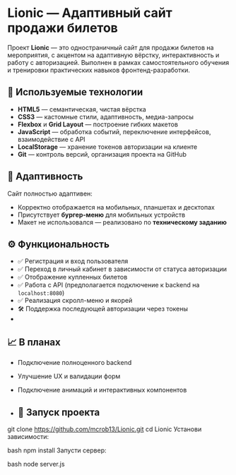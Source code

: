 # Lionic — Адаптивный сайт продажи билетов

Проект **Lionic** — это одностраничный сайт для продажи билетов на мероприятия, с акцентом на адаптивную вёрстку, интерактивность и работу с авторизацией. Выполнен в рамках самостоятельного обучения и тренировки практических навыков фронтенд-разработки.

## 🔧 Используемые технологии

- **HTML5** — семантическая, чистая вёрстка
- **CSS3** — кастомные стили, адаптивность, медиа-запросы
- **Flexbox** и **Grid Layout** — построение гибких макетов
- **JavaScript** — обработка событий, переключение интерфейсов, взаимодействие с API
- **LocalStorage** — хранение токенов авторизации на клиенте
- **Git** — контроль версий, организация проекта на GitHub

## 📱 Адаптивность

Сайт полностью адаптивен:
- Корректно отображается на мобильных, планшетах и десктопах
- Присутствует **бургер-меню** для мобильных устройств
- Макет не использовался — реализовано по **техническому заданию**

## ⚙️ Функциональность

- ✅ Регистрация и вход пользователя
- ✅ Переход в личный кабинет в зависимости от статуса авторизации
- ✅ Отображение купленных билетов
- ✅ Работа с API (предполагается подключение к backend на `localhost:8080`)
- ✅ Реализация скролл-меню и якорей
- 🛠️ Поддержка последующей авторизации через токены
- 
## 📈 В планах

- Подключение полноценного backend
- Улучшение UX и валидации форм
- Подключение анимаций и интерактивных компонентов

- ## 🚀 Запуск проекта

git clone https://github.com/mcrob13/Lionic.git
cd Lionic
Установи зависимости:

bash
npm install
Запусти сервер:

bash
node server.js

